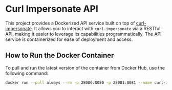 # Curl Impersonate API

This project provides a Dockerized API service built on top of [curl-impersonate](https://github.com/lwthiker/curl-impersonate). It allows you to interact with `curl-impersonate` via a RESTful API, making it easier to leverage its capabilities programmatically. The API service is containerized for ease of deployment and access.

## How to Run the Docker Container

To pull and run the latest version of the container from Docker Hub, use the following command:

```bash
docker run --pull always --rm -p 28080:8080 -p 28081:8081 --name curl-impersonate-api mikeon/curl-impersonate-api:latest
